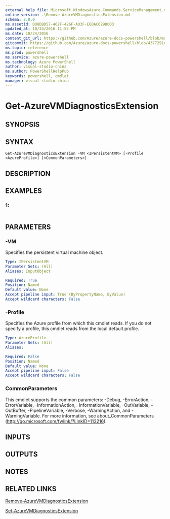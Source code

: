 ```yaml
---
external help file: Microsoft.WindowsAzure.Commands.ServiceManagement.dll-Help.xml
online version: .\Remove-AzureVMDiagnosticsExtension.md
schema: 2.0.0
ms.assetid: DD8DBD57-462F-426F-A03F-E6BAC629D0D3
updated_at: 10/24/2016 11:55 PM
ms.date: 10/24/2016
content_git_url: https://github.com/Azure/azure-docs-powershell/blob/master/azureps-cmdlets-docs/ServiceManagement/Azure.Service/v0.9.8/Get-AzureVMDiagnosticsExtension.md
gitcommit: https://github.com/Azure/azure-docs-powershell/blob/4377291ee360e58e2c1c5d644155daf6a0279055/azureps-cmdlets-docs/ServiceManagement/Azure.Service/v0.9.8/Get-AzureVMDiagnosticsExtension.md
ms.topic: reference
ms.prod: powershell
ms.service: azure-powershell
ms.technology: Azure PowerShell
author: visual-studio-china
ms.author: PowerShellHelpPub
keywords: powershell, cmdlet
manager: visual-studio-china
---
```


# Get-AzureVMDiagnosticsExtension

## SYNOPSIS

## SYNTAX

```
Get-AzureVMDiagnosticsExtension -VM <IPersistentVM> [-Profile <AzureProfile>] [<CommonParameters>]
```

## DESCRIPTION

## EXAMPLES

### 1:
```

```

## PARAMETERS

### -VM
Specifies the persistent virtual machine object.

```yaml
Type: IPersistentVM
Parameter Sets: (All)
Aliases: InputObject

Required: True
Position: Named
Default value: None
Accept pipeline input: True (ByPropertyName, ByValue)
Accept wildcard characters: False
```

### -Profile
Specifies the Azure profile from which this cmdlet reads.
If you do not specify a profile, this cmdlet reads from the local default profile.

```yaml
Type: AzureProfile
Parameter Sets: (All)
Aliases: 

Required: False
Position: Named
Default value: None
Accept pipeline input: False
Accept wildcard characters: False
```

### CommonParameters
This cmdlet supports the common parameters: -Debug, -ErrorAction, -ErrorVariable, -InformationAction, -InformationVariable, -OutVariable, -OutBuffer, -PipelineVariable, -Verbose, -WarningAction, and -WarningVariable. For more information, see about_CommonParameters (http://go.microsoft.com/fwlink/?LinkID=113216).

## INPUTS

## OUTPUTS

## NOTES

## RELATED LINKS

[Remove-AzureVMDiagnosticsExtension](./Remove-AzureVMDiagnosticsExtension.md)

[Set-AzureVMDiagnosticsExtension](./Set-AzureVMDiagnosticsExtension.md)


